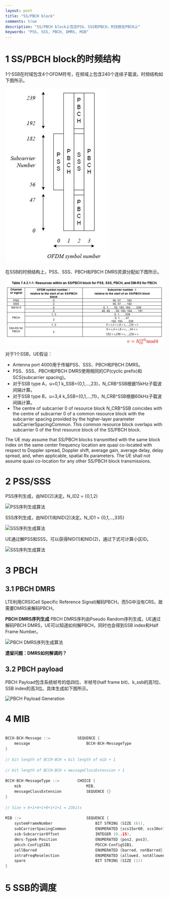```yaml
---
layout: post
title: "SS/PBCH block"
comments: true
description: "SS/PBCH block上包含PSS、SSS和PBCH，MIB放在PBCH上"
keywords: "PSS, SSS, PBCH, DMRS, MIB"
---
```


# 1 SS/PBCH block的时频结构
1个SSB在时域包含4个OFDM符号，在频域上包含240个连续子载波。时频结构如下图所示。

<img src="https://raw.githubusercontent.com/ykqin/imageData/master/blog/SSB-time-frequency-structure.JPG" title = "SSB时频结构"/>

在SSB的时频结构上，PSS、SSS、PBCH和PBCH DMRS资源分配如下图所示。

<img src="https://raw.githubusercontent.com/ykqin/imageData/master/blog/SSB-resources.jpg"/>

对于1个SSB，UE假设：

+ Antenna port 4000用于传输PSS、SSS、PBCH和PBCH DMRS。
+ PSS、SSS、PBCH和PBCH DMRS使用相同的CP(cyclic prefix)和SCS(subcarrier spacing)。
+ 对于SSB type A，u=0,1 k_SSB={0,1,...,23}，N_CRB^SSB根据15kHz子载波间隔计算。
+ 对于SSB type B，u=3,4 k_SSB={0,1,...,11}，N_CRB^SSB根据60kHz子载波间隔计算。
+ The centre of subcarrier 0 of resource block N_CRB^SSB coincides with the centre of subcarrier 0 of a common resource block with the subcarrier spacing provided by the higher-layer parameter subCarrierSpacingCommon. This common resource block overlaps with subcarrier 0 of the first resource block of the SS/PBCH block.

The UE may assume that SS/PBCH blocks transmitted with the same block index on the same center frequency location are quasi co-located with respect to Doppler spread, Doppler shift, average gain, average delay, delay spread, and, when applicable, spatial Rx parameters. The UE shall not assume quasi co-location for any other SS/PBCH block transmissions.


# 2 PSS/SSS

PSS序列生成，由NID(2)决定。N_ID2 = {0,1,2}

![PSS序列生成算法](http://www.sharetechnote.com/html/5G/image/NR_PSS_02.png)

SSS序列生成，由NID(1)和NID(2)决定。N_ID1 = {0,1,...,335}

![SSS序列生成算法](http://www.sharetechnote.com/html/5G/image/NR_SSS_02.png)

UE通过解PSS和SSS，可以获得NID(1)和NID(2)，通过下式可计算小区ID。

![SSS序列生成算法](https://latex.codecogs.com/gif.latex?N_{ID}^{cell}=N_{ID}^{(1)}&plus;N_{ID}^{(2)})

# 3 PBCH

## 3.1 PBCH DMRS
LTE利用CRS(Cell Specific Reference Signal)解码PBCH，而5G中没有CRS，故需要DMRS来解码PBCH。

**PBCH DMRS序列生成**
PBCH DMRS序列由Pseudo Random序列生成，UE通过解码PBCH DMRS，UE可以知道如何解PBCH，同时也会得到SSB index和Half Frame Number。

![PBCH DMRS序列生成算法](http://www.sharetechnote.com/html/5G/image/NR_PBCH_DMRS_Sequence_01.png)

**遗留问题：DMRS如何解调的？**

## 3.2 PBCH payload
PBCH Payload包含系统帧号的低四位、半帧号(half frame bit)、k_ssb的高1位、SSB index的高3位。具体生成如下图所示。

![PBCH Payload Generation](http://www.sharetechnote.com/html/5G/image/NR_PBCH_02.png)

# 4 MIB

```c++

BCCH-BCH-Message ::=            SEQUENCE {
    message                         BCCH-BCH-MessageType
}

// bit length of BCCH-BCH = bit length of mib + 1

// bit length of BCCH-BCH = messageClassExtension + 1

BCCH-BCH-MessageType ::=        CHOICE {
    mib                             MIB,
    messageClassExtension           SEQUENCE {}
}

// Size = 6+1+4+1+8+1+1+1 = 23bits

MIB ::=                             SEQUENCE {
    systemFrameNumber                   BIT STRING (SIZE (6)),
    subCarrierSpacingCommon             ENUMERATED {scs15or60, scs30or120},
    ssb-SubcarrierOffset                INTEGER (0..15),
    dmrs-TypeA-Position                 ENUMERATED {pos2, pos3},
    pdcch-ConfigSIB1                    PDCCH-ConfigSIB1,
    cellBarred                          ENUMERATED {barred, notBarred},
    intraFreqReselection                ENUMERATED {allowed, notAllowed},
    spare                               BIT STRING (SIZE (1))
}

```

# 5 SSB的调度
